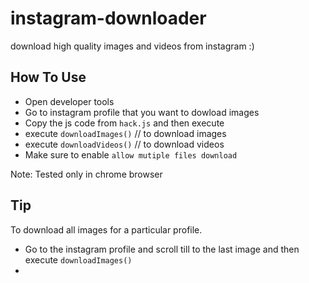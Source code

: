 # instagram-downloader
download high quality images and videos from instagram :)

## How To Use
- Open developer tools
- Go to instagram profile that you want to dowload images
- Copy the js code from `hack.js` and then execute
- execute `downloadImages()` // to download images
- execute `downloadVideos()` // to download videos
- Make sure to enable `allow mutiple files download`

Note: Tested only in chrome browser

## Tip
To download all images for a particular profile.
- Go to the instagram profile and scroll till to the last image and then execute `downloadImages()`
- 
